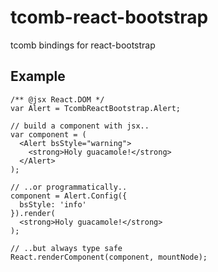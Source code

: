 # tcomb-react-bootstrap

tcomb bindings for react-bootstrap

## Example

    /** @jsx React.DOM */
    var Alert = TcombReactBootstrap.Alert;

    // build a component with jsx..
    var component = (
      <Alert bsStyle="warning">
        <strong>Holy guacamole!</strong> 
      </Alert>
    ); 

    // ..or programmatically..
    component = Alert.Config({
      bsStyle: 'info'
    }).render(
      <strong>Holy guacamole!</strong>
    );

    // ..but always type safe
    React.renderComponent(component, mountNode);
